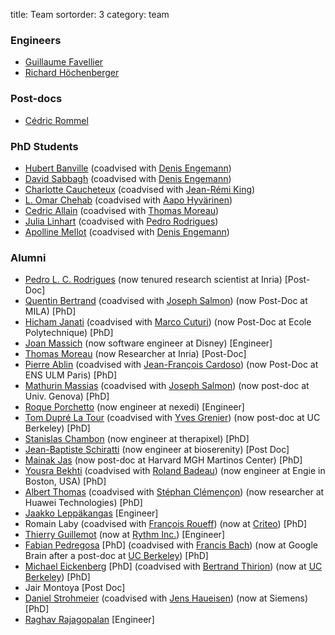 title: Team
sortorder: 3
category: team

<!-- ### Post Docs -->

### Engineers

  - [Guillaume Favellier](https://github.com/GuillaumeFavelier)
  - [Richard Höchenberger](https://hoechenberger.net/)

### Post-docs

  - [Cédric Rommel](https://cedricrommel.github.io/)

### PhD Students

  - [Hubert Banville](https://hubertjb.github.io/) (coadvised with [Denis Engemann](http://www.denis-engemann.de/))
  - [David Sabbagh](https://github.com/DavidSabbagh) (coadvised with [Denis Engemann](http://www.denis-engemann.de/))
  - [Charlotte Caucheteux](https://www.researchgate.net/profile/Charlotte_Caucheteux) (coadvised with [Jean-Rémi King](https://lsp.dec.ens.fr/fr/member/64687/jean-remi-king))
  - [L. Omar Chehab](https://l-omar-chehab.github.io/) (coadvised with [Aapo Hyvärinen](https://www.cs.helsinki.fi/u/ahyvarin/))
  - [Cedric Allain](https://github.com/CedricAllain) (coadvised with [Thomas Moreau](https://tommoral.github.io/about.html))
  - [Julia Linhart](https://github.com/JuliaLinhart) (coadvised with [Pedro Rodrigues](https://plcrodrigues.github.io))
  - [Apolline Mellot](https://github.com/apmellot) (coadvised with [Denis Engemann](https://denis-engemann.de))

### Alumni

  - [Pedro L. C. Rodrigues](https://plcrodrigues.github.io) (now tenured research scientist at Inria) [Post-Doc]
  - [Quentin Bertrand](https://qb3.github.io/) (coadvised with [Joseph Salmon](http://josephsalmon.eu)) (now Post-Doc at MILA) [PhD]
  - [Hicham Janati](https://hichamjanati.github.io) (coadvised with [Marco Cuturi](http://marcocuturi.net/)) (now Post-Doc at Ecole Polytechnique) [PhD]
  - [Joan Massich](https://github.com/massich) (now software engineer at Disney) [Engineer]
  - [Thomas Moreau](https://tommoral.github.io/about.html) (now Researcher at Inria) [Post-Doc]
  - [Pierre Ablin](https://pierreablin.com) (coadvised with [Jean-François Cardoso](http://perso.telecom-paristech.fr/~cardoso/)) (now Post-Doc at ENS ULM Paris) [PhD]
  - [Mathurin Massias](https://mathurinm.github.io) (coadvised with [Joseph Salmon](http://josephsalmon.eu)) (now post-doc at Univ. Genova) [PhD]
  - [Roque Porchetto](https://www.linkedin.com/in/roque-porchetto-74897b31/) (now engineer at nexedi) [Engineer]
  - [Tom Dupré La Tour](https://www.researchgate.net/profile/Tom_Dupre_La_Tour) (coadvised with [Yves Grenier](http://perso.telecom-paristech.fr/~grenier/)) (now post-doc at UC Berkeley) [PhD]
  - [Stanislas Chambon](https://slasnista.github.io) (now engineer at therapixel) [PhD]
  - [Jean-Baptiste Schiratti](https://scholar.google.fr/citations?user=PBEJzOcAAAAJ&hl=fr) (now engineer at bioserenity) [Post Doc]
  - [Mainak Jas](http://perso.telecom-paristech.fr/~mjas/) (now post-doc at Harvard MGH Martinos Center) [PhD]
  - [Yousra Bekhti](https://sites.google.com/site/yousrabekhti/) (coadvised with [Roland Badeau](http://perso.telecom-paristech.fr/~rbadeau/)) (now engineer at Engie in Boston, USA) [PhD]
  - [Albert Thomas](https://albertcthomas.github.io/) (coadvised with [Stéphan Clémençon](http://perso.telecom-paristech.fr/~clemenco/Home.html)) (now researcher at Huawei Technologies) [PhD]
  - [Jaakko Leppäkangas](https://github.com/jaeilepp) [Engineer]
  - Romain Laby (coadvised with [François Roueff](http://perso.telecom-paristech.fr/~roueff/)) (now at [Criteo](http://www.criteo.com)) [PhD]
  - [Thierry Guillemot](https://github.com/tguillemot) (now at [Rythm Inc.](https://dreem.com/fr/)) [Engineer]
  - [Fabian Pedregosa](http://fseoane.net/) [PhD] (coadvised with [Francis Bach](http://www.di.ens.fr/~fbach/)) (now at Google Brain after a post-doc at [UC Berkeley](http://www.berkeley.edu/)) [PhD]
  - [Michael Eickenberg](http://eickenberg.github.io/) [PhD] (coadvised with [Bertrand Thirion](http://parietal.saclay.inria.fr/Members/bertrand-thirion)) (now at [UC Berkeley](http://www.berkeley.edu/)) [PhD]
  - Jair Montoya [Post Doc]
  - [Daniel Strohmeier](https://www.tu-ilmenau.de/bmti/fachgebiete/biomedizinische-technik/dipl-ing-daniel-strohmeier/) (coadvised with [Jens Haueisen](https://www.tu-ilmenau.de/bmti/fachgebiete/biomedizinische-technik/prof-dr-ing-habil-jens-haueisen/)) (now at Siemens) [PhD]
  - [Raghav Rajagopalan](https://github.com/rvraghav93) [Engineer]
